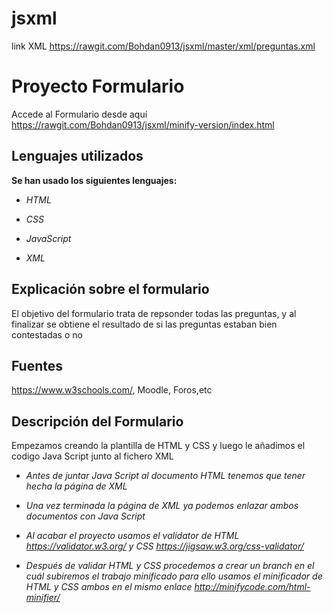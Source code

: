 # jsxml

link XML https://rawgit.com/Bohdan0913/jsxml/master/xml/preguntas.xml


# Proyecto Formulario

Accede al Formulario desde aquí https://rawgit.com/Bohdan0913/jsxml/minify-version/index.html

## Lenguajes utilizados
**Se han usado los siguientes lenguajes:**

+ *HTML*

+ *CSS*

+ *JavaScript*

+ *XML*

## Explicación sobre el formulario

El objetivo del formulario trata de repsonder todas las preguntas, y al finalizar se obtiene el resultado de si las preguntas estaban bien contestadas o no

## Fuentes

https://www.w3schools.com/, Moodle, Foros,etc

## Descripción del Formulario

Empezamos creando la plantilla de HTML y CSS y luego le añadimos el codigo Java Script junto al fichero XML

+ *Antes de juntar Java Script al documento HTML tenemos que tener hecha la página de XML*

+ *Una vez terminada la página de XML ya podemos enlazar ambos documentos con Java Script*

+ *Al acabar el proyecto usamos el validator de HTML https://validator.w3.org/ y CSS https://jigsaw.w3.org/css-validator/*

+ *Después de validar HTML y CSS procedemos a crear un branch en el cuál subiremos el trabajo minificado para ello usamos el minificador de HTML y CSS ambos en el mismo enlace http://minifycode.com/html-minifier/*

